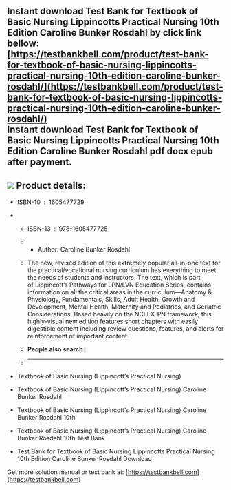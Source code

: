 Instant download **Test Bank for Textbook of Basic Nursing Lippincotts Practical Nursing 10th Edition Caroline Bunker Rosdahl** by click link bellow:  
[https://testbankbell.com/product/test-bank-for-textbook-of-basic-nursing-lippincotts-practical-nursing-10th-edition-caroline-bunker-rosdahl/](https://testbankbell.com/product/test-bank-for-textbook-of-basic-nursing-lippincotts-practical-nursing-10th-edition-caroline-bunker-rosdahl/)  
**Instant download Test Bank for Textbook of Basic Nursing Lippincotts Practical Nursing 10th Edition Caroline Bunker Rosdahl pdf docx epub after payment.**
------------------------------------------------------------------------------------------------------------------------------------------------------------


![](https://testbankbell.com/wp-content/uploads/2023/05/textbook-of-basic-nursing-lippincotts-practical-nursing-caroline-bunker-rosdahl-10th-tb.jpg)
**Product details:**
--------------------


* ISBN-10 ‏ : ‎ 1605477729
* * ISBN-13 ‏ : ‎ 978-1605477725
  * * Author: Caroline Bunker Rosdahl
   
  * The new, revised edition of this extremely popular all-in-one text for the practical/vocational nursing curriculum has everything to meet the needs of students and instructors. The text, which is part of Lippincott’s Pathways for LPN/LVN Education Series, contains information on all the critical areas in the curriculum—Anatomy & Physiology, Fundamentals, Skills, Adult Health, Growth and Development, Mental Health, Maternity and Pediatrics, and Geriatric Considerations. Based heavily on the NCLEX-PN framework, this highly-visual new edition features short chapters with easily digestible content including review questions, features, and alerts for reinforcement of important content.
  * **People also search:**
  * -----------------------
 
* Textbook of Basic Nursing (Lippincott’s Practical Nursing)
* Textbook of Basic Nursing (Lippincott’s Practical Nursing) Caroline Bunker Rosdahl
* Textbook of Basic Nursing (Lippincott’s Practical Nursing) Caroline Bunker Rosdahl 10th
* Textbook of Basic Nursing (Lippincott’s Practical Nursing) Caroline Bunker Rosdahl 10th Test Bank
* Test Bank for Textbook of Basic Nursing Lippincotts Practical Nursing 10th Edition Caroline Bunker Rosdahl Download

 Get more solution manual or test bank at: [https://testbankbell.com](https://testbankbell.com)
